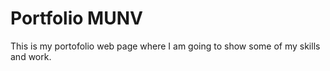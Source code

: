 # Portfolio MUNV

This is my portofolio web page where I am going to show some of my skills and work. 
